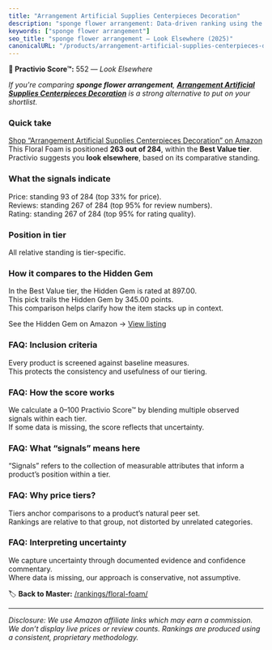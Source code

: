 ```yaml
---
title: "Arrangement Artificial Supplies Centerpieces Decoration"
description: "sponge flower arrangement: Data-driven ranking using the Practivio Score™. Positioned by quality, value, demand, findability, momentum."
keywords: ["sponge flower arrangement"]
seo_title: "sponge flower arrangement — Look Elsewhere (2025)"
canonicalURL: "/products/arrangement-artificial-supplies-centerpieces-decoration-B0F8VJXB7S/"
---
```


**🚫 Practivio Score™:** 552 — _Look Elsewhere_


*If you're comparing **sponge flower arrangement**, **[Arrangement Artificial Supplies Centerpieces Decoration](https://www.amazon.com/dp/B0F8VJXB7S?tag=practivio-20)** is a strong alternative to put on your shortlist.*
### Quick take
[Shop “Arrangement Artificial Supplies Centerpieces Decoration” on Amazon](https://www.amazon.com/dp/B0F8VJXB7S?tag=practivio-20)
This Floral Foam is positioned **263 out of 284**, within the **Best Value tier**.  
Practivio suggests you **look elsewhere**, based on its comparative standing.

### What the signals indicate
Price: standing 93 of 284 (top 33% for price).  
Reviews: standing 267 of 284 (top 95% for review numbers).  
Rating: standing 267 of 284 (top 95% for rating quality).  

### Position in tier
All relative standing is tier-specific.

### How it compares to the Hidden Gem
In the Best Value tier, the Hidden Gem is rated at 897.00.  
This pick trails the Hidden Gem by 345.00 points.  
This comparison helps clarify how the item stacks up in context.  

See the Hidden Gem on Amazon → [View listing](https://www.amazon.com/dp/B07WXQGL1K?tag=practivio-20)

### FAQ: Inclusion criteria
Every product is screened against baseline measures.  
This protects the consistency and usefulness of our tiering.

### FAQ: How the score works
We calculate a 0–100 Practivio Score™ by blending multiple observed signals within each tier.  
If some data is missing, the score reflects that uncertainty.

### FAQ: What “signals” means here
“Signals” refers to the collection of measurable attributes that inform a product’s position within a tier.

### FAQ: Why price tiers?
Tiers anchor comparisons to a product’s natural peer set.  
Rankings are relative to that group, not distorted by unrelated categories.

### FAQ: Interpreting uncertainty
We capture uncertainty through documented evidence and confidence commentary.  
Where data is missing, our approach is conservative, not assumptive.


🏷️ **Back to Master:** [/rankings/floral-foam/](/rankings/floral-foam/)

---
_Disclosure: We use Amazon affiliate links which may earn a commission. We don’t display live prices or review counts. Rankings are produced using a consistent, proprietary methodology._
